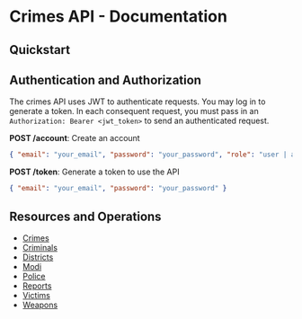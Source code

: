# Crimes API - Documentation

## Quickstart

## Authentication and Authorization
The crimes API uses JWT to authenticate requests. You may log in to generate a token. In each consequent request, you must pass in an `Authorization: Bearer <jwt_token>` to send an authenticated request.

**POST /account**: Create an account

```json
{ "email": "your_email", "password": "your_password", "role": "user | admin" }
```

**POST /token**: Generate a token to use the API

```json
{ "email": "your_email", "password": "your_password" }
```

## Resources and Operations

- [Crimes](docs/crimes.md)
- [Criminals](docs/criminals.md)
- [Districts](docs/districts.md)
- [Modi](docs/modi.md)
- [Police](docs/police.md)
- [Reports](docs/reports.md)
- [Victims](docs/victims.md)
- [Weapons](docs/weapons.md)